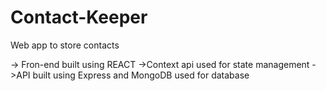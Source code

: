 # Contact-Keeper

Web app to store contacts

-> Fron-end built using REACT 
->Context api used for state management
->API built using Express and MongoDB used for database 
